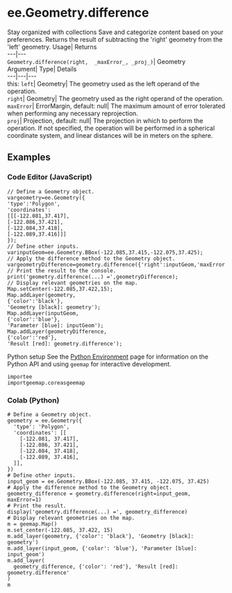  
#  ee.Geometry.difference
Stay organized with collections  Save and categorize content based on your preferences. 
Returns the result of subtracting the 'right' geometry from the 'left' geometry. Usage| Returns  
---|---  
`Geometry.difference(right,  _maxError_, _proj_)`| Geometry  
Argument| Type| Details  
---|---|---  
this: `left`| Geometry| The geometry used as the left operand of the operation.  
`right`| Geometry| The geometry used as the right operand of the operation.  
`maxError`| ErrorMargin, default: null| The maximum amount of error tolerated when performing any necessary reprojection.  
`proj`| Projection, default: null| The projection in which to perform the operation. If not specified, the operation will be performed in a spherical coordinate system, and linear distances will be in meters on the sphere.  
## Examples
### Code Editor (JavaScript)
```
// Define a Geometry object.
vargeometry=ee.Geometry({
'type':'Polygon',
'coordinates':
[[[-122.081,37.417],
[-122.086,37.421],
[-122.084,37.418],
[-122.089,37.416]]]
});
// Define other inputs.
varinputGeom=ee.Geometry.BBox(-122.085,37.415,-122.075,37.425);
// Apply the difference method to the Geometry object.
vargeometryDifference=geometry.difference({'right':inputGeom,'maxError':1});
// Print the result to the console.
print('geometry.difference(...) =',geometryDifference);
// Display relevant geometries on the map.
Map.setCenter(-122.085,37.422,15);
Map.addLayer(geometry,
{'color':'black'},
'Geometry [black]: geometry');
Map.addLayer(inputGeom,
{'color':'blue'},
'Parameter [blue]: inputGeom');
Map.addLayer(geometryDifference,
{'color':'red'},
'Result [red]: geometry.difference');
```

Python setup
See the [ Python Environment](https://developers.google.com/earth-engine/guides/python_install) page for information on the Python API and using `geemap` for interactive development.
```
importee
importgeemap.coreasgeemap
```

### Colab (Python)
```
# Define a Geometry object.
geometry = ee.Geometry({
  'type': 'Polygon',
  'coordinates': [[
    [-122.081, 37.417],
    [-122.086, 37.421],
    [-122.084, 37.418],
    [-122.089, 37.416],
  ]],
})
# Define other inputs.
input_geom = ee.Geometry.BBox(-122.085, 37.415, -122.075, 37.425)
# Apply the difference method to the Geometry object.
geometry_difference = geometry.difference(right=input_geom, maxError=1)
# Print the result.
display('geometry.difference(...) =', geometry_difference)
# Display relevant geometries on the map.
m = geemap.Map()
m.set_center(-122.085, 37.422, 15)
m.add_layer(geometry, {'color': 'black'}, 'Geometry [black]: geometry')
m.add_layer(input_geom, {'color': 'blue'}, 'Parameter [blue]: input_geom')
m.add_layer(
  geometry_difference, {'color': 'red'}, 'Result [red]: geometry.difference'
)
m
```

